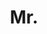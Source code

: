 ---
name: Shuai Zheng
title: Mr.
email: removethis-shuai.zheng@eng.ox.ac.uk
website: http://kylezheng.org/
note: Examined by Dr. Patrick Perez, Technicolor.
category: Graduated PhD Students
photo: 
---